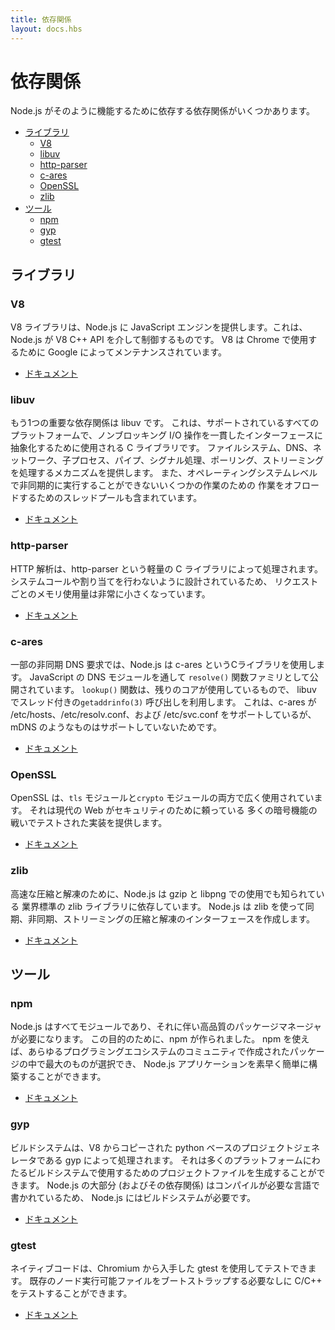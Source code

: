 ```yaml
---
title: 依存関係
layout: docs.hbs
---
```


<!--
# Dependencies

There are several dependencies that Node.js relies on to work the way it does.

- [Libraries](#libraries)
  - [V8](#v8)
  - [libuv](#libuv)
  - [http-parser](#http-parser)
  - [c-ares](#c-ares)
  - [OpenSSL](#openssl)
  - [zlib](#zlib)
- [Tools](#tools)
  - [npm](#npm)
  - [gyp](#gyp)
  - [gtest](#gtest)

-->
# 依存関係

Node.js がそのように機能するために依存する依存関係がいくつかあります。

- [ライブラリ](#libraries)
  - [V8](#v8)
  - [libuv](#libuv)
  - [http-parser](#http-parser)
  - [c-ares](#c-ares)
  - [OpenSSL](#openssl)
  - [zlib](#zlib)
- [ツール](#tools)
  - [npm](#npm)
  - [gyp](#gyp)
  - [gtest](#gtest)

<!--
## Libraries

### V8

The V8 library provides Node.js with a JavaScript engine, which Node.js
controls via the V8 C++ API. V8 is maintained by Google, for use in Chrome.

- [Documentation](https://v8docs.nodesource.com/)

-->
## ライブラリ

### V8

V8 ライブラリは、Node.js に JavaScript エンジンを提供します。これは、Node.js が V8 C++ API を介して制御するものです。
V8 は Chrome で使用するために Google によってメンテナンスされています。

- [ドキュメント](https://v8docs.nodesource.com/)

<!--
### libuv

Another important dependency is libuv, a C library that is used to abstract
non-blocking I/O operations to a consistent interface across all supported
platforms. It provides mechanisms to handle file system, DNS, network, child
processes, pipes, signal handling, polling and streaming. It also includes a
thread pool for offloading work for some things that can't be done
asynchronously at the operating system level.

- [Documentation](http://docs.libuv.org/)

-->
### libuv

もう1つの重要な依存関係は libuv です。
これは、サポートされているすべてのプラットフォームで、ノンブロッキング I/O 操作を一貫したインターフェースに抽象化するために使用される C ライブラリです。
ファイルシステム、DNS、ネットワーク、子プロセス、パイプ、シグナル処理、ポーリング、ストリーミングを処理するメカニズムを提供します。
また、オペレーティングシステムレベルで非同期的に実行することができないいくつかの作業のための
作業をオフロードするためのスレッドプールも含まれています。

- [ドキュメント](http://docs.libuv.org/)

<!--
### http-parser

HTTP parsing is handled by a lightweight C library called http-parser. It is
designed to not make any syscalls or allocations, so it has a very small
per-request memory footprint.

- [Documentation](https://github.com/joyent/http-parser/)

-->
### http-parser

HTTP 解析は、http-parser という軽量の C ライブラリによって処理されます。
システムコールや割り当てを行わないように設計されているため、
リクエストごとのメモリ使用量は非常に小さくなっています。

- [ドキュメント](https://github.com/joyent/http-parser/)

<!--
### c-ares

For some asynchronous DNS requests, Node.js uses a C library called c-ares.
It is exposed through the DNS module in JavaScript as the `resolve()` family of
functions. The `lookup()` function, which is what the rest of core uses, makes
use of threaded `getaddrinfo(3)` calls in libuv. The reason for this is that
c-ares supports /etc/hosts, /etc/resolv.conf and /etc/svc.conf, but not things
like mDNS.

- [Documentation](https://c-ares.haxx.se/docs.html)

-->
### c-ares

一部の非同期 DNS 要求では、Node.js は c-ares というCライブラリを使用します。
JavaScript の DNS モジュールを通して `resolve()` 関数ファミリとして公開されています。
`lookup()` 関数は、残りのコアが使用しているもので、
libuv でスレッド付きの`getaddrinfo(3)` 呼び出しを利用します。
これは、c-ares が /etc/hosts、/etc/resolv.conf、および /etc/svc.conf をサポートしているが、
mDNS のようなものはサポートしていないためです。

- [ドキュメント](https://c-ares.haxx.se/docs.html)

<!--
### OpenSSL

OpenSSL is used extensively in both the `tls` and `crypto` modules. It provides
battle-tested implementations of many cryptographic functions that the modern
web relies on for security.

- [Documentation](https://www.openssl.org/docs/)

-->
### OpenSSL

OpenSSL は、`tls` モジュールと`crypto` モジュールの両方で広く使用されています。
それは現代の Web がセキュリティのために頼っている
多くの暗号機能の戦いでテストされた実装を提供します。

- [ドキュメント](https://www.openssl.org/docs/)

<!--
### zlib

For fast compression and decompression, Node.js relies on the industry-standard
zlib library, also known for its use in gzip and libpng. Node.js uses zlib to
create sync, async and streaming compression and decompression interfaces.

- [Documentation](https://www.zlib.net/manual.html)

-->
### zlib

高速な圧縮と解凍のために、Node.js は gzip と libpng での使用でも知られている
業界標準の zlib ライブラリに依存しています。
Node.js は zlib を使って同期、非同期、ストリーミングの圧縮と解凍のインターフェースを作成します。

- [ドキュメント](https://www.zlib.net/manual.html)

<!--
## Tools

### npm

Node.js is all about modularity, and with that comes the need for a quality
package manager; for this purpose, npm was made. With npm comes the largest
selection of community-created packages of any programming ecosystem,
which makes building Node.js apps quick and easy.

- [Documentation](https://docs.npmjs.com/)

-->
## ツール

### npm

Node.js はすべてモジュールであり、それに伴い高品質のパッケージマネージャが必要になります。
この目的のために、npm が作られました。
npm を使えば、あらゆるプログラミングエコシステムのコミュニティで作成されたパッケージの中で最大のものが選択でき、
Node.js アプリケーションを素早く簡単に構築することができます。

- [ドキュメント](https://docs.npmjs.com/)

<!--
### gyp

The build system is handled by gyp, a python-based project generator copied
from V8. It can generate project files for use with build systems across many
platforms. Node.js requires a build system because large parts of it — and its
dependencies — are written in languages that require compilation.

- [Documentation](https://gyp.gsrc.io/docs/UserDocumentation.md)

-->
### gyp

ビルドシステムは、V8 からコピーされた python ベースのプロジェクトジェネレータである gyp によって処理されます。
それは多くのプラットフォームにわたるビルドシステムで使用するためのプロジェクトファイルを生成することができます。
Node.js の大部分 (およびその依存関係) はコンパイルが必要な言語で書かれているため、
Node.js にはビルドシステムが必要です。

- [ドキュメント](https://gyp.gsrc.io/docs/UserDocumentation.md)

<!--
### gtest

Native code can be tested using gtest, which is taken from Chromium. It allows
testing C/C++ without needing an existing node executable to bootstrap from.

- [Documentation](https://code.google.com/p/googletest/wiki/V1_7_Documentation)

-->
### gtest

ネイティブコードは、Chromium から入手した gtest を使用してテストできます。
既存のノード実行可能ファイルをブートストラップする必要なしに C/C++ をテストすることができます。

- [ドキュメント](https://code.google.com/p/googletest/wiki/V1_7_Documentation)
